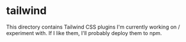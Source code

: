 # tailwind

This directory contains Tailwind CSS plugins I'm currently working on / experiment with. If I like them, I'll probably deploy them to npm.

